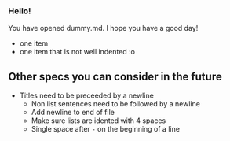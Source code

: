 ### Hello!
You have opened dummy.md. I hope you have a good day!
- one item
- one item that is not well indented :o 

## Other specs you can consider in the future
- Titles need to be preceeded by a newline
    - Non list sentences need to be followed by a newline
    - Add newline to end of file
    - Make sure lists are idented with 4 spaces
    - Single space after `-` on the beginning of a line
